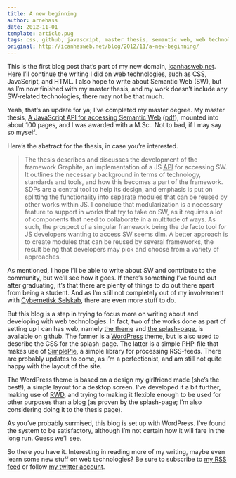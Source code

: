 ```yaml
---
title: A new beginning
author: arnehass
date: 2012-11-01
template: article.pug
tags: css, github, javascript, master thesis, semantic web, web technologies
original: http://icanhasweb.net/blog/2012/11/a-new-beginning/
---
```


<p>This is the first blog post that’s part of my new domain, <a href="http://icanhasweb.net/">icanhasweb.net</a>. Here I’ll continue the writing I did on web technologies, such as CSS, JavaScript, and HTML. I also hope to write about Semantic Web (SW), but as I’m now finished with my master thesis, and my work doesn’t include any SW-related technologies, there may not be that much.</p>
<p>Yeah, that’s an update for ya; I’ve completed my master degree. My master thesis, <a href="http://icanhasweb.net/graphitethesis">A JavaScript API for accessing Semantic Web</a> (<a href="http://icanhasweb.net/graphite/thesis.pdf">pdf</a>), mounted into about 100 pages, and I was awarded with a M.Sc.. Not to bad, if I may say so myself.</p>
<span class="more"></span>
<p>Here’s the abstract for the thesis, in case you’re interested.</p>
<blockquote><p>The thesis describes and discusses the development of the framework Graphite, an implementation of a JS&nbsp;<abbr title="Application Programming Interface">API</abbr>&nbsp;for accessing SW. It outlines the necessary background in terms of technology, standards and tools, and how this becomes a part of the framework. SDPs are a central tool to help its design, and emphasis is put on splitting the functionality into separate modules that can be reused by other works within JS. I conclude that modularization is a necessary feature to support in works that try to take on SW, as it requires a lot of components that need to collaborate in a multitude of ways. As such, the prospect of a singular framework being the de facto tool for JS developers wanting to access SW seems dim. A better approach is to create modules that can be reused by several frameworks, the result being that developers may pick and choose from a variety of approaches.</p></blockquote>
<p>As mentioned, I hope I’ll be able to write about SW and contribute to the community, but we’ll see how it goes. If there’s something I’ve found out after graduating, it’s that there are plenty of things to do out there apart from being a student. And as I’m still not completely out of my involvement with <a href="http://cyb.no/">Cybernetisk Selskab</a>, there are even more stuff to do.</p>
<p>But this blog is a step in trying to focus more on writing about and developing with web technologies. In fact, two of the works done as part of setting up I can has web, namely <a href="https://github.com/megoth/minimalist">the theme</a> and <a href="https://github.com/megoth/icanhasweb-splash">the splash-page</a>, is available on github. The former is a <a href="http://wordpress.org/">WordPress</a> theme, but is also used to describe the CSS for the splash-page. The latter is a simple PHP-file that makes use of <a href="http://www.simplepie.org/">SimplePie</a>, a simple library for processing RSS-feeds. There are probably updates to come, as I’m a perfectionist, and am still not quite happy with the layout of the site.</p>
<p>The WordPress theme is based on a design my girlfriend made (she’s the best!), a simple layout for a desktop screen. I’ve developed it a bit further, making use of <abbr title="Responsive Web Design"><a href="http://en.wikipedia.org/wiki/Responsive_web_design">RWD</a></abbr>, and trying to making it flexible enough to be used for other purposes than a blog (as proven by the splash-page; I’m also considering doing it to the thesis page).</p>
<p>As you’ve probably surmised, this blog is set up with WordPress. I’ve found the system to be satisfactory, although I’m not certain how it will fare in the long run. Guess we’ll see.</p>
<p>So there you have it. Interesting in reading more of my writing, maybe even learn some new stuff on web technologies? Be sure to subscribe to <a href="http://icanhasweb.net/blog/feed/">my RSS feed</a> or follow <a href="https://twitter.com/icanhasweb">my twitter account</a>.</p>
